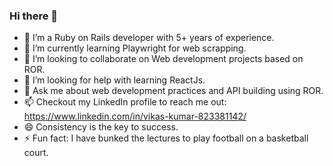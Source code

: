 ### Hi there 👋

- 🔭 I’m a Ruby on Rails developer with 5+ years of experience.
- 🌱 I’m currently learning Playwright for web scrapping.
- 👯 I’m looking to collaborate on Web development projects based on ROR.
- 🤔 I’m looking for help with learning ReactJs.
- 💬 Ask me about web development practices and API building using ROR.
- 📫 Checkout my LinkedIn profile to reach me out: https://www.linkedin.com/in/vikas-kumar-823381142/
- 😄 Consistency is the key to success.
- ⚡ Fun fact: I have bunked the lectures to play football on a basketball court.
